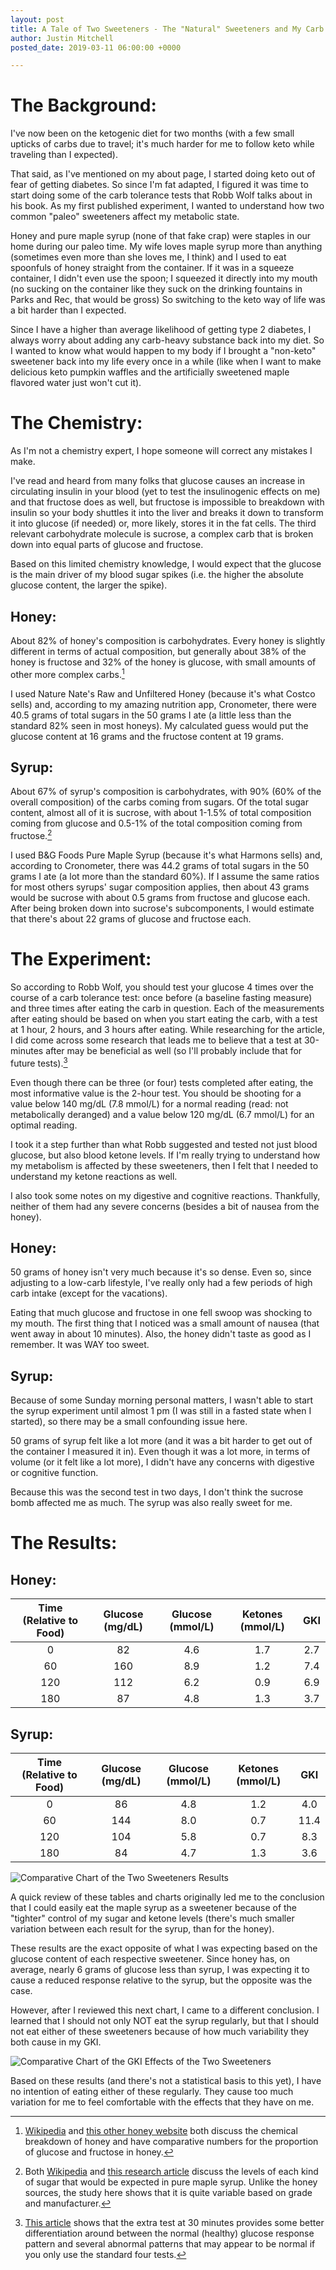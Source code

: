 ```yaml
---
layout: post
title: A Tale of Two Sweeteners - The "Natural" Sweeteners and My Carb Tolerance Test
author: Justin Mitchell
posted_date: 2019-03-11 06:00:00 +0000

---
```

# The Background:

I've now been on the ketogenic diet for two months (with a few small upticks of carbs due to travel; it's much harder for me to follow keto while traveling than I expected).

That said, as I've mentioned on my about page, I started doing keto out of fear of getting diabetes. So since I'm fat adapted, I figured it was time to start doing some of the carb tolerance tests that Robb Wolf talks about in his book. As my first published experiment, I wanted to understand how two common "paleo" sweeteners affect my metabolic state.

Honey and pure maple syrup (none of that fake crap) were staples in our home during our paleo time. My wife loves maple syrup more than anything (sometimes even more than she loves me, I think) and I used to eat spoonfuls of honey straight from the container. If it was in a squeeze container, I didn't even use the spoon; I squeezed it directly into my mouth (no sucking on the container like they suck on the drinking fountains in Parks and Rec, that would be gross) So switching to the keto way of life was a bit harder than I expected.

Since I have a higher than average likelihood of getting type 2 diabetes, I always worry about adding any carb-heavy substance back into my diet. So I wanted to know what would happen to my body if I brought a "non-keto" sweetener back into my life every once in a while (like when I want to make delicious keto pumpkin waffles and the artificially sweetened maple flavored water just won't cut it).

# The Chemistry:

As I'm not a chemistry expert, I hope someone will correct any mistakes I make.

I've read and heard from many folks that glucose causes an increase in circulating insulin in your blood (yet to test the insulinogenic effects on me) and that fructose does as well, but fructose is impossible to breakdown with insulin so your body shuttles it into the liver and breaks it down to transform it into glucose (if needed) or, more likely, stores it in the fat cells. The third relevant carbohydrate molecule is sucrose, a complex carb that is broken down into equal parts of glucose and fructose.

Based on this limited chemistry knowledge, I would expect that the glucose is the main driver of my blood sugar spikes (i.e. the higher the absolute glucose content, the larger the spike).

## Honey:

About 82% of honey's composition is carbohydrates. Every honey is slightly different in terms of actual composition, but generally about 38% of the honey is fructose and 32% of the honey is glucose, with small amounts of other more complex carbs.[^1]

I used Nature Nate's Raw and Unfiltered Honey (because it's what Costco sells) and, according to my amazing nutrition app, Cronometer, there were 40.5 grams of total sugars in the 50 grams I ate (a little less than the standard 82% seen in most honeys). My calculated guess would put the glucose content at 16 grams and the fructose content at 19 grams.

## Syrup:

About 67% of syrup's composition is carbohydrates, with 90% (60% of the overall composition) of the carbs coming from sugars. Of the total sugar content, almost all of it is sucrose, with about 1-1.5% of total composition coming from glucose and 0.5-1% of the total composition coming from fructose.[^2]

I used B&G Foods Pure Maple Syrup (because it's what Harmons sells) and, according to Cronometer, there was 44.2 grams of total sugars in the 50 grams I ate (a lot more than the standard 60%). If I assume the same ratios for most others syrups' sugar composition applies, then about 43 grams would be sucrose with about 0.5 grams from fructose and glucose each. After being broken down into sucrose's subcomponents, I would estimate that there's about 22 grams of glucose and fructose each.

# The Experiment:

So according to Robb Wolf, you should test your glucose 4 times over the course of a carb tolerance test: once before (a baseline fasting measure) and three times after eating the carb in question. Each of the measurements after eating should be based on when you start eating the carb, with a test at 1 hour, 2 hours, and 3 hours after eating. While researching for the article, I did come across some research that leads me to believe that a test at 30-minutes after may be beneficial as well (so I'll probably include that for future tests).[^3]

Even though there can be three (or four) tests completed after eating, the most informative value is the 2-hour test. You should be shooting for a value below 140 mg/dL (7.8 mmol/L) for a normal reading (read: not metabolically deranged) and a value below 120 mg/dL (6.7 mmol/L) for an optimal reading.

I took it a step further than what Robb suggested and tested not just blood glucose, but also blood ketone levels. If I'm really trying to understand how my metabolism is affected by these sweeteners, then I felt that I needed to understand my ketone reactions as well.

I also took some notes on my digestive and cognitive reactions. Thankfully,
neither of them had any severe concerns (besides a bit of nausea from the honey).

## Honey:

50 grams of honey isn't very much because it's so dense. Even so, since
adjusting to a low-carb lifestyle, I've really only had a few periods of high
carb intake (except for the vacations).

Eating that much glucose and fructose in one fell swoop was shocking to my mouth. The first thing that I noticed was a small amount of nausea (that went away in about 10 minutes). Also, the honey didn't taste as good as I remember. It was WAY too sweet.

## Syrup:

Because of some Sunday morning personal matters, I wasn't able to start the
syrup experiment until almost 1 pm (I was still in a fasted state when I started), so there may be a small confounding issue here.

50 grams of syrup felt like a lot more (and it was a bit harder to get out of the container I measured it in). Even though it was a lot more, in terms of volume (or it felt like a lot more), I didn't have any concerns with digestive or cognitive function.

Because this was the second test in two days, I don't think the sucrose bomb
affected me as much. The syrup was also really sweet for me.

# The Results:

## Honey:

| Time (Relative to Food) | Glucose (mg/dL) | Glucose (mmol/L) | Ketones (mmol/L) | GKI |
| :---: | :---: | :---: | :---: | :---: |
| 0 | 82 | 4.6 | 1.7 | 2.7 |
| 60 | 160 | 8.9 | 1.2 | 7.4 |
| 120 | 112 | 6.2 | 0.9 | 6.9 |
| 180 | 87 | 4.8 | 1.3 | 3.7 |

## Syrup:

| Time (Relative to Food) | Glucose (mg/dL) | Glucose (mmol/L) | Ketones (mmol/L) | GKI |
| :---: | :---: | :---: | :---: | :---: |
| 0 | 86 | 4.8 | 1.2 | 4.0 |
| 60 | 144 | 8.0 | 0.7 | 11.4 |
| 120 | 104 | 5.8 | 0.7 | 8.3 |
| 180 | 84 | 4.7 | 1.3 | 3.6 |

![Comparative Chart of the Two Sweeteners Results]({{site.url}}/assets/images/ctt-hs-comparison.png)

A quick review of these tables and charts originally led me to the conclusion that I could easily eat the maple syrup as a sweetener because of the "tighter" control of my sugar and ketone levels (there's much smaller variation between each result for the syrup, than for the honey).

These results are the exact opposite of what I was expecting based on the glucose content of each respective sweetener. Since honey has, on average, nearly 6 grams of glucose less than syrup, I was expecting it to cause a reduced response relative to the syrup, but the opposite was the case.

However, after I reviewed this next chart, I came to a different conclusion. I learned that I should not only NOT eat the syrup regularly, but that I should not eat either of these sweeteners because of how much variability they both cause in my GKI.

![Comparative Chart of the GKI Effects of the Two Sweeteners]({{site.url}}/assets/images/ctt-hs-gki.png)

Based on these results (and there's not a statistical basis to this yet), I have no intention of eating either of these regularly. They cause too much variation for me to feel comfortable with the effects that they have on me.

[^1]: [Wikipedia](https://en.wikipedia.org/wiki/Honey#Nutrition) and [this other honey website](http://www.chm.bris.ac.uk/webprojects2001/loveridge/index-page3.html) both discuss the chemical breakdown of honey and have comparative numbers for the proportion of glucose and fructose in honey.

[^2]: Both [Wikipedia](https://en.wikipedia.org/wiki/Maple_syrup#Nutrition_and_food_characteristics) and [this research article](http://www.uvm.edu/\~pmrc/Chemical%20composition%20of%20pure%20maple%20syrup%20-%20van%20den%20Berg%20et%20al%202015.pdf) discuss the levels of each kind of sugar that would be expected in pure maple syrup. Unlike the honey sources, the study here shows that it is quite variable based on grade and manufacturer.

[^3]: [This article](https://www.lchf-rd.com/2018/11/26/when-normal-fasting-blood-glucose-results-arent-necessarily-fine/) shows that the extra test at 30 minutes provides some better differentiation around between the normal (healthy) glucose response pattern and several abnormal patterns that may appear to be normal if you only use the standard four tests.